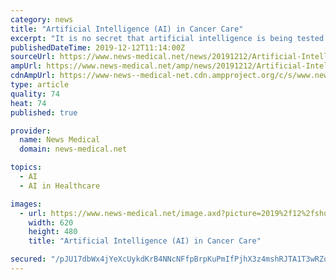```yaml
---
category: news
title: "Artificial Intelligence (AI) in Cancer Care"
excerpt: "It is no secret that artificial intelligence is being tested in clinical settings around the world, but is it a realistic ambition to apply sophisticated algorithms to outdated healthcare systems? We speak to Matej Adam about the research being carried out ..."
publishedDateTime: 2019-12-12T11:14:00Z
sourceUrl: https://www.news-medical.net/news/20191212/Artificial-Intelligence-(AI)-in-Cancer-Care.aspx
ampUrl: https://www.news-medical.net/amp/news/20191212/Artificial-Intelligence-(AI)-in-Cancer-Care.aspx
cdnAmpUrl: https://www-news--medical-net.cdn.ampproject.org/c/s/www.news-medical.net/amp/news/20191212/Artificial-Intelligence-(AI)-in-Cancer-Care.aspx
type: article
quality: 74
heat: 74
published: true

provider:
  name: News Medical
  domain: news-medical.net

topics:
  - AI
  - AI in Healthcare

images:
  - url: https://www.news-medical.net/image.axd?picture=2019%2f12%2fshutterstock_1243951690_4fb8813e2afa42ff90bdad80b9fbc274-620x480.jpg
    width: 620
    height: 480
    title: "Artificial Intelligence (AI) in Cancer Care"

secured: "/pJU17dbWx4jYeXcUykdKrB4NNcNFfpBrpKuPmIfPjhX3z4mshRJTA1T3wRZqck+E0S9LwepVs4KbM46aTwx+PhLMvkdL6twmZULrNFjxAHX8LhTR4SnpDUWweYfey7IynYID+cKWts5Jot0xNVsXEjiPEA9E7VohZJ9HNEpq/UxQxF6Ai/Cyk/U8MMGR1gS1wkrB1MBRmbisHlEw3Ad6VSskbd/R9hz++vCAjP0U6PjQ1nNm0oVXHcY7LdhDkCuNc0dMgvgY7eGid5ksfLwlg==;lNsO/6SexOrAJwhB2jG9jA=="
---
```



